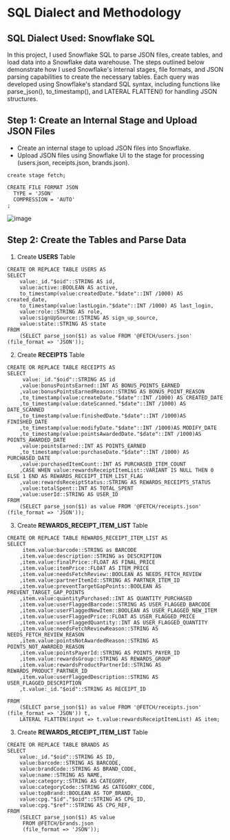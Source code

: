 # SQL Dialect and Methodology
## SQL Dialect Used: Snowflake SQL
In this project, I used Snowflake SQL to parse JSON files, create tables, and load data into a Snowflake data warehouse. The steps outlined below demonstrate how I used Snowflake's internal stages, file formats, and JSON parsing capabilities to create the necessary tables. Each query was developed using Snowflake's standard SQL syntax, including functions like parse_json(), to_timestamp(), and LATERAL FLATTEN() for handling JSON structures.

## Step 1: Create an Internal Stage and Upload JSON Files
* Create an internal stage to upload JSON files into Snowflake.
* Upload JSON files using Snowflake UI to the stage for processing (users.json, receipts.json, brands.json).
```
create stage fetch;

CREATE FILE FORMAT JSON
  TYPE = 'JSON'
  COMPRESSION = 'AUTO' 
;
```
![image](https://github.com/user-attachments/assets/36d159ec-4fa0-4940-bd4a-a49493500a01)

## Step 2: Create the Tables and Parse Data

1. Create **USERS** Table
   
```
CREATE OR REPLACE TABLE USERS AS
SELECT
    value:_id."$oid"::STRING AS id,
    value:active::BOOLEAN AS active,
    to_timestamp(value:createdDate."$date"::INT /1000) AS created_date,
    to_timestamp(value:lastLogin."$date"::INT /1000) AS last_login,
    value:role::STRING AS role,
    value:signUpSource::STRING AS sign_up_source,
    value:state::STRING AS state
FROM 
    (SELECT parse_json($1) as value FROM '@FETCH/users.json' (file_format => 'JSON'));
```

2. Create **RECEIPTS** Table

```
CREATE OR REPLACE TABLE RECEIPTS AS
SELECT
     value:_id."$oid"::STRING AS id
    ,value:bonusPointsEarned::INT AS BONUS_POINTS_EARNED
    ,value:bonusPointsEarnedReason::STRING AS BONUS_POINT_REASON
    ,to_timestamp(value:createDate."$date"::INT /1000) AS CREATED_DATE
    ,to_timestamp(value:dateScanned."$date"::INT /1000) AS DATE_SCANNED
    ,to_timestamp(value:finishedDate."$date"::INT /1000)AS FINISHED_DATE
    ,to_timestamp(value:modifyDate."$date"::INT /1000)AS MODIFY_DATE
    ,to_timestamp(value:pointsAwardedDate."$date"::INT /1000)AS POINTS_AWARDED_DATE
    ,value:pointsEarned::INT AS POINTS_EARNED
    ,to_timestamp(value:purchaseDate."$date"::INT /1000) AS PURCHASED_DATE
    ,value:purchasedItemCount::INT AS PURCHASED_ITEM_COUNT
    ,CASE WHEN value:rewardsReceiptItemList::VARIANT IS NULL THEN 0 ELSE 1 END AS REWARDS_RECEIPT_ITEM_LIST_FLAG
    ,value:rewardsReceiptStatus::STRING AS REWARDS_RECEIPTS_STATUS
    ,value:totalSpent::INT AS TOTAL_SPENT
    ,value:userId::STRING AS USER_ID
FROM
    (SELECT parse_json($1) as value FROM '@FETCH/receipts.json' (file_format => 'JSON'));
```

3. Create **REWARDS_RECEIPT_ITEM_LIST** Table

```
CREATE OR REPLACE TABLE REWARDS_RECEIPT_ITEM_LIST AS
SELECT
     item.value:barcode::STRING as BARCODE 
    ,item.value:description::STRING as DESCRIPTION
    ,item.value:finalPrice::FLOAT AS FINAL_PRICE
    ,item.value:itemPrice::FLOAT AS ITEM_PRICE
    ,item.value:needsFetchReview::BOOLEAN AS NEEDS_FETCH_REVIEW
    ,item.value:partnerItemId::STRING AS PARTNER_ITEM_ID
    ,item.value:preventTargetGapPoints::BOOLEAN AS PREVENT_TARGET_GAP_POINTS
    ,item.value:quantityPurchased::INT AS QUANTITY_PURCHASED
    ,item.value:userFlaggedBarcode::STRING AS USER_FLAGGED_BARCODE
    ,item.value:userFlaggedNewItem::BOOLEAN AS USER_FLAGGED_NEW_ITEM
    ,item.value:userFlaggedPrice::FLOAT AS USER_FLAGGED_PRICE
    ,item.value:userFlaggedQuantity::INT AS USER_FLAGGED_QUANTITY
    ,item.value:needsFetchReviewReason::STRING AS NEEDS_FETCH_REVIEW_REASON
    ,item.value:pointsNotAwardedReason::STRING AS POINTS_NOT_AWARDED_REASON
    ,item.value:pointsPayerId::STRING AS POINTS_PAYER_ID
    ,item.value:rewardsGroup::STRING AS REWARDS_GROUP
    ,item.value:rewardsProductPartnerId::STRING AS REWARDS_PRODUCT_PARTNER_ID
    ,item.value:userFlaggedDescription::STRING AS USER_FLAGGED_DESCRIPTION
    ,t.value:_id."$oid"::STRING AS RECEIPT_ID

FROM
    (SELECT parse_json($1) as value FROM '@FETCH/receipts.json' (file_format => 'JSON')) t,
    LATERAL FLATTEN(input => t.value:rewardsReceiptItemList) AS item;
```

3. Create **REWARDS_RECEIPT_ITEM_LIST** Table

```
CREATE OR REPLACE TABLE BRANDS AS
SELECT
    value:_id."$oid"::STRING AS ID,
    value:barcode::STRING AS BARCODE,
    value:brandCode::STRING AS BRAND_CODE,
    value:name::STRING AS NAME,
    value:category::STRING AS CATEGORY,
    value:categoryCode::STRING AS CATEGORY_CODE,
    value:topBrand::BOOLEAN AS TOP_BRAND,
    value:cpg."$id"."$oid"::STRING AS CPG_ID,
    value:cpg."$ref"::STRING AS CPG_REF,
FROM 
    (SELECT parse_json($1) AS value
     FROM @FETCH/brands.json 
     (file_format => 'JSON'));
```
